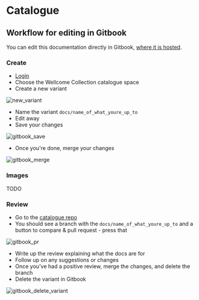 # Catalogue

## Workflow for editing in Gitbook

You can edit this documentation directly in Gitbook, [where it is hosted](https://wellcomecollection.gitbook.io/catalogue/).

### Create

* [Login](https://app.gitbook.com/)
* Choose the Wellcome Collection catalogue space
* Create a new variant  

![new\_variant](https://user-images.githubusercontent.com/31692/70724013-c372d400-1cf1-11ea-9370-db0245b964a7.png)

* Name the variant `docs/name_of_what_youre_up_to`
* Edit away
* Save your changes  

![gitbook\_save](https://user-images.githubusercontent.com/31692/70724055-d1c0f000-1cf1-11ea-97b9-da8233903523.png)

* Once you're done, merge your changes  

![gitbook\_merge](https://user-images.githubusercontent.com/31692/70724078-d84f6780-1cf1-11ea-9092-6e41735d0db8.png)

### Images

TODO

### Review

* Go to the [catalogue repo](https://github.com/wellcometrust/catalogue)
* You should see a branch with the `docs/name_of_what_youre_up_to` and a button to compare & pull request - press that  

![gitbook\_pr](https://user-images.githubusercontent.com/31692/70724110-e604ed00-1cf1-11ea-92b1-d7b2e4a61108.png)

* Write up the review explaining what the docs are for
* Follow up on any suggestions or changes
* Once you've had a positive review, merge the changes, and delete the branch
* Delete the variant in Gitbook  

![gitbook\_delete\_variant](https://user-images.githubusercontent.com/31692/70724129-ec936480-1cf1-11ea-9101-3264053016c4.png)

